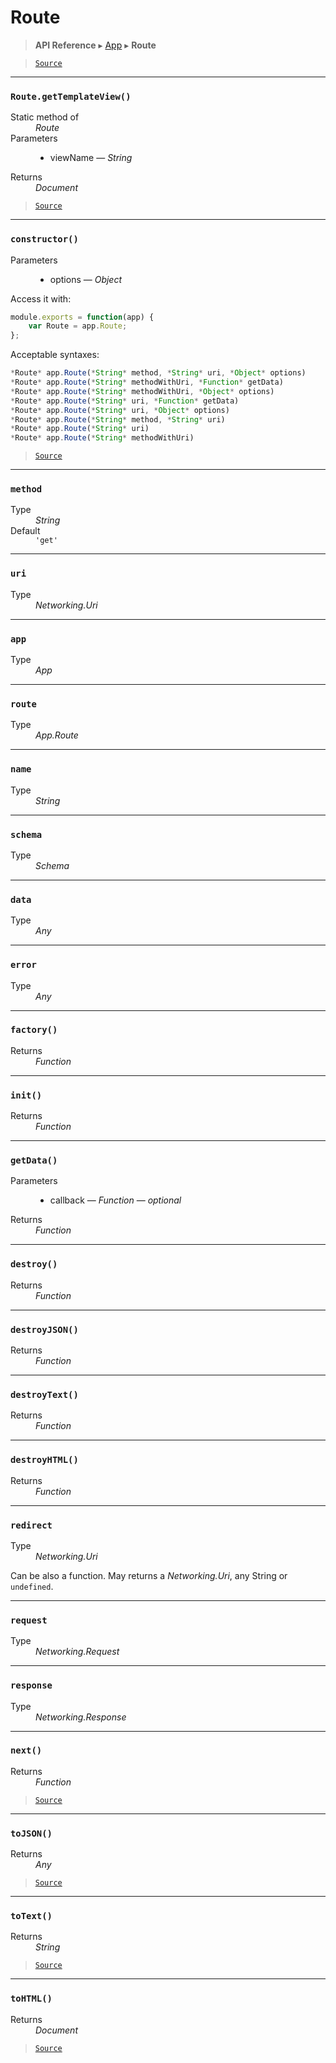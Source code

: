# Route

> **API Reference** ▸ [App](/api/app.md) ▸ **Route**

<!-- toc -->

> [`Source`](https:/github.com/Neft-io/neft/blob/3dc9f5366bf00b190122a2aec6eec7c6b4593c4f/src/app/route.litcoffee)


* * * 

### `Route.getTemplateView()`

<dl><dt>Static method of</dt><dd><i>Route</i></dd><dt>Parameters</dt><dd><ul><li>viewName — <i>String</i></li></ul></dd><dt>Returns</dt><dd><i>Document</i></dd></dl>


> [`Source`](https:/github.com/Neft-io/neft/blob/3dc9f5366bf00b190122a2aec6eec7c6b4593c4f/src/app/route.litcoffee#document-routegettemplateviewstring-viewname)


* * * 

### `constructor()`

<dl><dt>Parameters</dt><dd><ul><li>options — <i>Object</i></li></ul></dd></dl>

Access it with:
```javascript
module.exports = function(app) {
    var Route = app.Route;
};
```

Acceptable syntaxes:
```javascript
*Route* app.Route(*String* method, *String* uri, *Object* options)
*Route* app.Route(*String* methodWithUri, *Function* getData)
*Route* app.Route(*String* methodWithUri, *Object* options)
*Route* app.Route(*String* uri, *Function* getData)
*Route* app.Route(*String* uri, *Object* options)
*Route* app.Route(*String* method, *String* uri)
*Route* app.Route(*String* uri)
*Route* app.Route(*String* methodWithUri)
```


> [`Source`](https:/github.com/Neft-io/neft/blob/3dc9f5366bf00b190122a2aec6eec7c6b4593c4f/src/app/route.litcoffee#routeconstructorobject-options)


* * * 

### `method`

<dl><dt>Type</dt><dd><i>String</i></dd><dt>Default</dt><dd><code>&#39;get&#39;</code></dd></dl>


* * * 

### `uri`

<dl><dt>Type</dt><dd><i>Networking.Uri</i></dd></dl>


* * * 

### `app`

<dl><dt>Type</dt><dd><i>App</i></dd></dl>


* * * 

### `route`

<dl><dt>Type</dt><dd><i>App.Route</i></dd></dl>


* * * 

### `name`

<dl><dt>Type</dt><dd><i>String</i></dd></dl>


* * * 

### `schema`

<dl><dt>Type</dt><dd><i>Schema</i></dd></dl>


* * * 

### `data`

<dl><dt>Type</dt><dd><i>Any</i></dd></dl>


* * * 

### `error`

<dl><dt>Type</dt><dd><i>Any</i></dd></dl>


* * * 

### `factory()`

<dl><dt>Returns</dt><dd><i>Function</i></dd></dl>


* * * 

### `init()`

<dl><dt>Returns</dt><dd><i>Function</i></dd></dl>


* * * 

### `getData()`

<dl><dt>Parameters</dt><dd><ul><li>callback — <i>Function</i> — <i>optional</i></li></ul></dd><dt>Returns</dt><dd><i>Function</i></dd></dl>


* * * 

### `destroy()`

<dl><dt>Returns</dt><dd><i>Function</i></dd></dl>


* * * 

### `destroyJSON()`

<dl><dt>Returns</dt><dd><i>Function</i></dd></dl>


* * * 

### `destroyText()`

<dl><dt>Returns</dt><dd><i>Function</i></dd></dl>


* * * 

### `destroyHTML()`

<dl><dt>Returns</dt><dd><i>Function</i></dd></dl>


* * * 

### `redirect`

<dl><dt>Type</dt><dd><i>Networking.Uri</i></dd></dl>

Can be also a function. May returns a *Networking.Uri*, any String or `undefined`.


* * * 

### `request`

<dl><dt>Type</dt><dd><i>Networking.Request</i></dd></dl>


* * * 

### `response`

<dl><dt>Type</dt><dd><i>Networking.Response</i></dd></dl>


* * * 

### `next()`

<dl><dt>Returns</dt><dd><i>Function</i></dd></dl>


> [`Source`](https:/github.com/Neft-io/neft/blob/3dc9f5366bf00b190122a2aec6eec7c6b4593c4f/src/app/route.litcoffee#function-routenext)


* * * 

### `toJSON()`

<dl><dt>Returns</dt><dd><i>Any</i></dd></dl>


> [`Source`](https:/github.com/Neft-io/neft/blob/3dc9f5366bf00b190122a2aec6eec7c6b4593c4f/src/app/route.litcoffee#any-routetojson)


* * * 

### `toText()`

<dl><dt>Returns</dt><dd><i>String</i></dd></dl>


> [`Source`](https:/github.com/Neft-io/neft/blob/3dc9f5366bf00b190122a2aec6eec7c6b4593c4f/src/app/route.litcoffee#string-routetotext)


* * * 

### `toHTML()`

<dl><dt>Returns</dt><dd><i>Document</i></dd></dl>


> [`Source`](https:/github.com/Neft-io/neft/blob/3dc9f5366bf00b190122a2aec6eec7c6b4593c4f/src/app/route.litcoffee#document-routetohtml)

